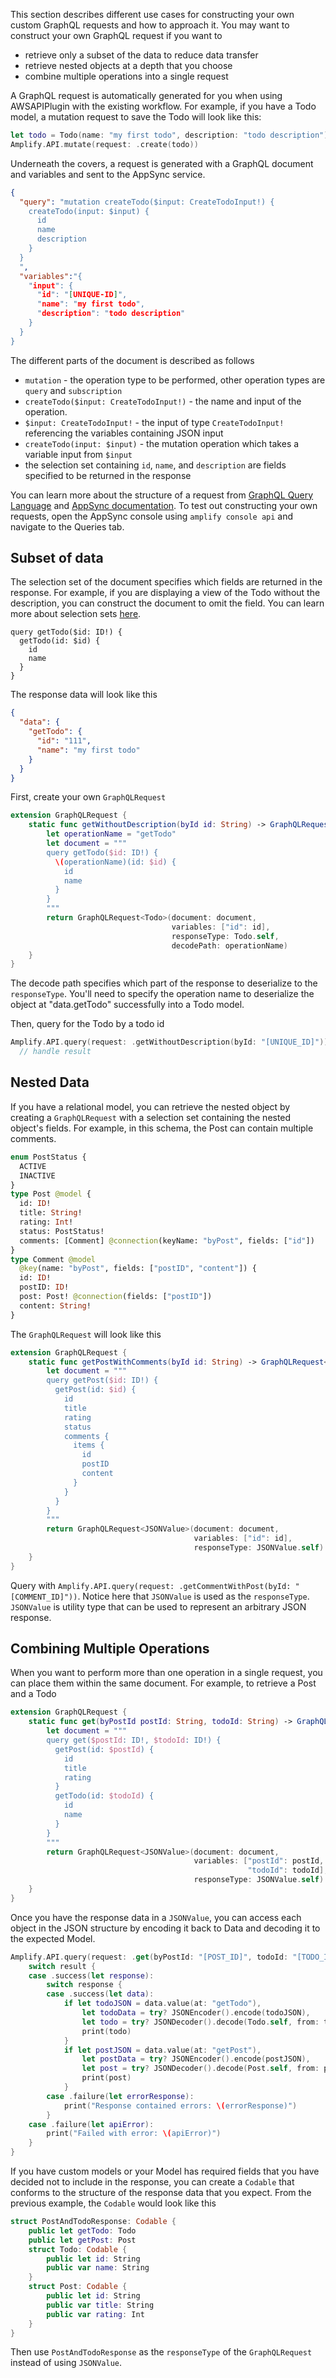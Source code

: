 This section describes different use cases for constructing your own custom GraphQL requests and how to approach it. You may want to construct your own GraphQL request if you want to
- retrieve only a subset of the data to reduce data transfer
- retrieve nested objects at a depth that you choose
- combine multiple operations into a single request

A GraphQL request is automatically generated for you when using AWSAPIPlugin with the existing workflow. For example, if you have a Todo model, a mutation request to save the Todo will look like this:
```swift
let todo = Todo(name: "my first todo", description: "todo description")
Amplify.API.mutate(request: .create(todo))
```
Underneath the covers, a request is generated with a GraphQL document and variables and sent to the AppSync service. 

```json
{ 
  "query": "mutation createTodo($input: CreateTodoInput!) {
    createTodo(input: $input) {
      id
      name
      description
    }
  }
  ",
  "variables":"{
    "input": {
      "id": "[UNIQUE-ID]",
      "name": "my first todo",
      "description": "todo description"
    }
  }
}
```

The different parts of the document is described as follows
- `mutation` - the operation type to be performed, other operation types are `query` and `subscription`
- `createTodo($input: CreateTodoInput!)` - the name and input of the operation. 
- `$input: CreateTodoInput!` - the input of type `CreateTodoInput!` referencing the variables containing JSON input
- `createTodo(input: $input)` - the mutation operation which takes a variable input from `$input`
- the selection set containing `id`, `name`, and `description` are fields specified to be returned in the response

You can learn more about the structure of a request from [GraphQL Query Language](https://graphql.org/learn/) and [AppSync documentation](https://docs.aws.amazon.com/appsync/latest/devguide/graphql-overview.html). To test out constructing your own requests, open the AppSync console using `amplify console api` and navigate to the Queries tab.

## Subset of data

The selection set of the document specifies which fields are returned in the response. For example, if you are displaying a view of the Todo without the description, you can construct the document to omit the field. You can learn more about selection sets [here](https://spec.graphql.org/draft/#sec-Selection-Sets).

```
query getTodo($id: ID!) {
  getTodo(id: $id) {
    id
    name
  }
}
```
The response data will look like this
```json
{
  "data": {
    "getTodo": {
      "id": "111",
      "name": "my first todo"
    }
  }
}
```
First, create your own `GraphQLRequest`

```swift
extension GraphQLRequest {
    static func getWithoutDescription(byId id: String) -> GraphQLRequest<Todo> {
        let operationName = "getTodo"
        let document = """
        query getTodo($id: ID!) {
          \(operationName)(id: $id) {
            id
            name
          }
        }
        """
        return GraphQLRequest<Todo>(document: document,
                                    variables: ["id": id],
                                    responseType: Todo.self,
                                    decodePath: operationName)
    }
}
```
The decode path specifies which part of the response to deserialize to the `responseType`. You'll need to specify the operation name to deserialize the object at "data.getTodo" successfully into a Todo model.

Then, query for the Todo by a todo id
```swift
Amplify.API.query(request: .getWithoutDescription(byId: "[UNIQUE_ID]")) { 
  // handle result
```  

## Nested Data
If you have a relational model, you can retrieve the nested object by creating a `GraphQLRequest` with a selection set containing the nested object's fields. For example, in this schema, the Post can contain multiple comments.
```graphql
enum PostStatus {
  ACTIVE
  INACTIVE
}
type Post @model {
  id: ID!
  title: String!
  rating: Int!
  status: PostStatus!
  comments: [Comment] @connection(keyName: "byPost", fields: ["id"])
}
type Comment @model
  @key(name: "byPost", fields: ["postID", "content"]) {
  id: ID!
  postID: ID!
  post: Post! @connection(fields: ["postID"])
  content: String!
}
```
The `GraphQLRequest` will look like this

```swift
extension GraphQLRequest {
    static func getPostWithComments(byId id: String) -> GraphQLRequest<JSONValue> {
        let document = """
        query getPost($id: ID!) {
          getPost(id: $id) {
            id
            title
            rating
            status
            comments {
              items {
                id
                postID
                content
              }
            }
          }
        }
        """
        return GraphQLRequest<JSONValue>(document: document,
                                         variables: ["id": id],
                                         responseType: JSONValue.self)
    }
}

```
Query with `Amplify.API.query(request: .getCommentWithPost(byId: "[COMMENT_ID]"))`. Notice here that `JSONValue` is used as the `responseType`. `JSONValue` is utility type that can be used to represent an arbitrary JSON response.

## Combining Multiple Operations

When you want to perform more than one operation in a single request, you can place them within the same document. For example, to retrieve a Post and a Todo
```swift
extension GraphQLRequest {
    static func get(byPostId postId: String, todoId: String) -> GraphQLRequest<JSONValue> {
        let document = """
        query get($postId: ID!, $todoId: ID!) {
          getPost(id: $postId) {
            id
            title
            rating
          }
          getTodo(id: $todoId) {
            id
            name
          }
        }
        """
        return GraphQLRequest<JSONValue>(document: document,
                                         variables: ["postId": postId,
                                                     "todoId": todoId],
                                         responseType: JSONValue.self)
    }
}
```
Once you have the response data in a `JSONValue`, you can access each object in the JSON structure by encoding it back to Data and decoding it to the expected Model.

```swift
Amplify.API.query(request: .get(byPostId: "[POST_ID]", todoId: "[TODO_ID]")) { result in
    switch result {
    case .success(let response):
        switch response {
        case .success(let data):
            if let todoJSON = data.value(at: "getTodo"),
                let todoData = try? JSONEncoder().encode(todoJSON),
                let todo = try? JSONDecoder().decode(Todo.self, from: todoData) {
                print(todo)
            }
            if let postJSON = data.value(at: "getPost"),
                let postData = try? JSONEncoder().encode(postJSON),
                let post = try? JSONDecoder().decode(Post.self, from: postData) {
                print(post)
            }
        case .failure(let errorResponse):
            print("Response contained errors: \(errorResponse)")
        }
    case .failure(let apiError):
        print("Failed with error: \(apiError)")
    }
}
```

If you have custom models or your Model has required fields that you have decided not to include in the response, you can create a `Codable` that conforms to the structure of the response data that you expect. From the previous example, the `Codable` would look like this

```swift
struct PostAndTodoResponse: Codable {
    public let getTodo: Todo
    public let getPost: Post
    struct Todo: Codable {
        public let id: String
        public var name: String
    }
    struct Post: Codable {
        public let id: String
        public var title: String
        public var rating: Int
    }
}
```
Then use `PostAndTodoResponse` as the `responseType` of the `GraphQLRequest` instead of using `JSONValue`.







